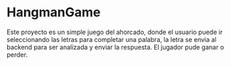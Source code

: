 # HangmanGame
Este proyecto es un simple juego del ahorcado, donde el usuario puede ir seleccionando las letras para completar una palabra, la letra se envia al backend para ser analizada y enviar la respuesta. El jugador pude ganar o perder.
